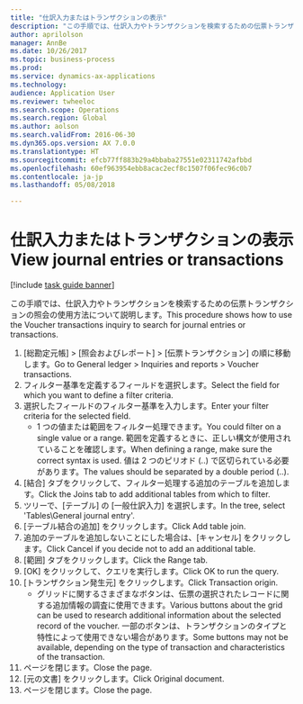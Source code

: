```yaml
--- 
title: "仕訳入力またはトランザクションの表示"
description: "この手順では、仕訳入力やトランザクションを検索するための伝票トランザクションの照会の使用方法について説明します。"
author: aprilolson
manager: AnnBe
ms.date: 10/26/2017
ms.topic: business-process
ms.prod: 
ms.service: dynamics-ax-applications
ms.technology: 
audience: Application User
ms.reviewer: twheeloc
ms.search.scope: Operations
ms.search.region: Global
ms.author: aolson
ms.search.validFrom: 2016-06-30
ms.dyn365.ops.version: AX 7.0.0
ms.translationtype: HT
ms.sourcegitcommit: efcb77ff883b29a4bbaba27551e02311742afbbd
ms.openlocfilehash: 60ef963954ebb8acac2ecf8c1507f06fec96c0b7
ms.contentlocale: ja-jp
ms.lasthandoff: 05/08/2018

---
```

# <a name="view-journal-entries-or-transactions"></a><span data-ttu-id="b699a-103">仕訳入力またはトランザクションの表示</span><span class="sxs-lookup"><span data-stu-id="b699a-103">View journal entries or transactions</span></span>

[!include [task guide banner](../../includes/task-guide-banner.md)]

<span data-ttu-id="b699a-104">この手順では、仕訳入力やトランザクションを検索するための伝票トランザクションの照会の使用方法について説明します。</span><span class="sxs-lookup"><span data-stu-id="b699a-104">This procedure shows how to use the Voucher transactions inquiry to search for journal entries or transactions.</span></span>

1. <span data-ttu-id="b699a-105">[総勘定元帳] > [照会およびレポート] > [伝票トランザクション] の順に移動します。</span><span class="sxs-lookup"><span data-stu-id="b699a-105">Go to General ledger > Inquiries and reports > Voucher transactions.</span></span>
2. <span data-ttu-id="b699a-106">フィルター基準を定義するフィールドを選択します。</span><span class="sxs-lookup"><span data-stu-id="b699a-106">Select the field for which you want to define a filter criteria.</span></span>
3. <span data-ttu-id="b699a-107">選択したフィールドのフィルター基準を入力します。</span><span class="sxs-lookup"><span data-stu-id="b699a-107">Enter your filter criteria for the selected field.</span></span>
    * <span data-ttu-id="b699a-108">1 つの値または範囲をフィルター処理できます。</span><span class="sxs-lookup"><span data-stu-id="b699a-108">You could filter on a single value or a range.</span></span> <span data-ttu-id="b699a-109">範囲を定義するときに、正しい構文が使用されていることを確認します。</span><span class="sxs-lookup"><span data-stu-id="b699a-109">When defining a range, make sure the correct syntax is used.</span></span> <span data-ttu-id="b699a-110">値は 2 つのピリオド (..) で区切られている必要があります。</span><span class="sxs-lookup"><span data-stu-id="b699a-110">The values should be separated by a double period (..).</span></span>  
4. <span data-ttu-id="b699a-111">[結合] タブをクリックして、フィルター処理する追加のテーブルを追加します。</span><span class="sxs-lookup"><span data-stu-id="b699a-111">Click the Joins tab to add additional tables from which to filter.</span></span>
5. <span data-ttu-id="b699a-112">ツリーで、[テーブル] の [一般仕訳入力] を選択します。</span><span class="sxs-lookup"><span data-stu-id="b699a-112">In the tree, select 'Tables\General journal entry'.</span></span>
6. <span data-ttu-id="b699a-113">[テーブル結合の追加] をクリックします。</span><span class="sxs-lookup"><span data-stu-id="b699a-113">Click Add table join.</span></span>
7. <span data-ttu-id="b699a-114">追加のテーブルを追加しないことにした場合は、[キャンセル] をクリックします。</span><span class="sxs-lookup"><span data-stu-id="b699a-114">Click Cancel if you decide not to add an additional table.</span></span>
8. <span data-ttu-id="b699a-115">[範囲] タブをクリックします。</span><span class="sxs-lookup"><span data-stu-id="b699a-115">Click the Range tab.</span></span>
9. <span data-ttu-id="b699a-116">[OK] をクリックして、クエリを実行します。</span><span class="sxs-lookup"><span data-stu-id="b699a-116">Click OK to run the query.</span></span>
10. <span data-ttu-id="b699a-117">[トランザクション発生元] をクリックします。</span><span class="sxs-lookup"><span data-stu-id="b699a-117">Click Transaction origin.</span></span>
    * <span data-ttu-id="b699a-118">グリッドに関するさまざまなボタンは、伝票の選択されたレコードに関する追加情報の調査に使用できます。</span><span class="sxs-lookup"><span data-stu-id="b699a-118">Various buttons about the grid can be used to research additional information about the selected record of the voucher.</span></span> <span data-ttu-id="b699a-119">一部のボタンは、トランザクションのタイプと特性によって使用できない場合があります。</span><span class="sxs-lookup"><span data-stu-id="b699a-119">Some buttons may not be available, depending on the type of transaction and characteristics of the transaction.</span></span>  
11. <span data-ttu-id="b699a-120">ページを閉じます。</span><span class="sxs-lookup"><span data-stu-id="b699a-120">Close the page.</span></span>
12. <span data-ttu-id="b699a-121">[元の文書] をクリックします。</span><span class="sxs-lookup"><span data-stu-id="b699a-121">Click Original document.</span></span>
13. <span data-ttu-id="b699a-122">ページを閉じます。</span><span class="sxs-lookup"><span data-stu-id="b699a-122">Close the page.</span></span>


